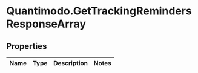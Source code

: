 # Quantimodo.GetTrackingRemindersResponseArray

## Properties
Name | Type | Description | Notes
------------ | ------------- | ------------- | -------------


